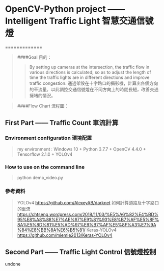 # OpenCV-Python project —— Intelligent Traffic Light 智慧交通信號燈
=============
> ####Goal 目的：
>> By setting up cameras at the intersection, the traffic flow in various directions is calculated, so as to adjust the length of time the traffic lights are in different directions and improve traffic congestion.
>> 通過架設在十字路口的攝影機，計算出各個方向的車流量，以此調控交通信號燈在不同方向上的時間長短，改善交通擁堵的情況。

> ####Flow Chart 流程圖：


## First Part —— Traffic Count 車流計算
### Environment configuration 環境配置
> my environment : Windows 10 + Python 3.7.7 + OpenCV 4.4.0 + Tensorflow 2.1.0 + YOLOv4
### How to use on the command line
> python demo_video.py
### 參考資料
> YOLOv4 https://github.com/AlexeyAB/darknet
> 如何計算道路及十字路口的車流 https://chtseng.wordpress.com/2018/11/03/%E5%A6%82%E4%BD%95%E8%A8%88%E7%AE%97%E9%81%93%E8%B7%AF%E5%8F%8A%E5%8D%81%E5%AD%97%E8%B7%AF%E5%8F%A3%E7%9A%84%E8%BB%8A%E6%B5%81/
> Keras-YOLOv4 https://github.com/miemie2013/Keras-YOLOv4

## Second Part —— Traffic Light Control 信號燈控制
undone

